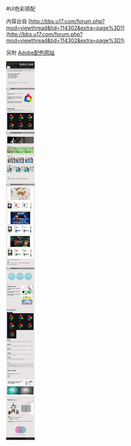 #UI色彩搭配

内容出自 [http://bbs.u17.com/forum.php?mod=viewthread&tid=114302&extra=page%3D1](http://bbs.u17.com/forum.php?mod=viewthread&tid=114302&extra=page%3D1)

另附 [Adobe配色网站](https://color.adobe.com/zh/create/color-wheel/?base=2&rule=Analogous&selected=2&name=%E6%88%91%E7%9A%84%20Color%20%E4%B8%BB%E9%A1%8C&mode=rgb&rgbvalues=0.43782463662767424,0.03057298640272214,0.9049019607843137,0.03192442502160736,0.7110022885422344,0.9449019607843137,0.021923025342988955,0.8549019607843137,0.013861409910100098,0.9449019607843137,0.7888894892990519,0.03192442502160736,0.9049019607843137,0.433582451218703,0.2524294274960367&swatchOrder=0,1,2,3,4)

![./img/color_match.jpg](./img/color_match.jpg)


